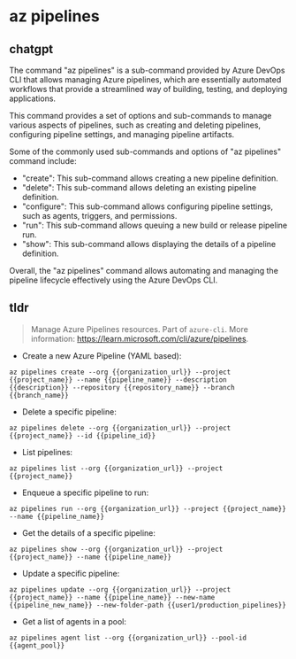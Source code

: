 # az pipelines 
## chatgpt 
The command "az pipelines" is a sub-command provided by Azure DevOps CLI that allows managing Azure pipelines, which are essentially automated workflows that provide a streamlined way of building, testing, and deploying applications. 

This command provides a set of options and sub-commands to manage various aspects of pipelines, such as creating and deleting pipelines, configuring pipeline settings, and managing pipeline artifacts.

Some of the commonly used sub-commands and options of "az pipelines" command include:

- "create": This sub-command allows creating a new pipeline definition.
- "delete": This sub-command allows deleting an existing pipeline definition.
- "configure": This sub-command allows configuring pipeline settings, such as agents, triggers, and permissions.
- "run": This sub-command allows queuing a new build or release pipeline run.
- "show": This sub-command allows displaying the details of a pipeline definition.

Overall, the "az pipelines" command allows automating and managing the pipeline lifecycle effectively using the Azure DevOps CLI. 

## tldr 
 
> Manage Azure Pipelines resources.
> Part of `azure-cli`.
> More information: <https://learn.microsoft.com/cli/azure/pipelines>.

- Create a new Azure Pipeline (YAML based):

`az pipelines create --org {{organization_url}} --project {{project_name}} --name {{pipeline_name}} --description {{description}} --repository {{repository_name}} --branch {{branch_name}}`

- Delete a specific pipeline:

`az pipelines delete --org {{organization_url}} --project {{project_name}} --id {{pipeline_id}}`

- List pipelines:

`az pipelines list --org {{organization_url}} --project {{project_name}}`

- Enqueue a specific pipeline to run:

`az pipelines run --org {{organization_url}} --project {{project_name}} --name {{pipeline_name}}`

- Get the details of a specific pipeline:

`az pipelines show --org {{organization_url}} --project {{project_name}} --name {{pipeline_name}}`

- Update a specific pipeline:

`az pipelines update --org {{organization_url}} --project {{project_name}} --name {{pipeline_name}} --new-name {{pipeline_new_name}} --new-folder-path {{user1/production_pipelines}}`

- Get a list of agents in a pool:

`az pipelines agent list --org {{organization_url}} --pool-id {{agent_pool}}`
